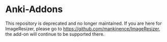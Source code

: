 # Anki-Addons

This repository is deprecated and no longer maintained. If you are here for ImageResizer, please go to https://github.com/mankinence/ImageResizer, the add-on will continue to be supported there.

